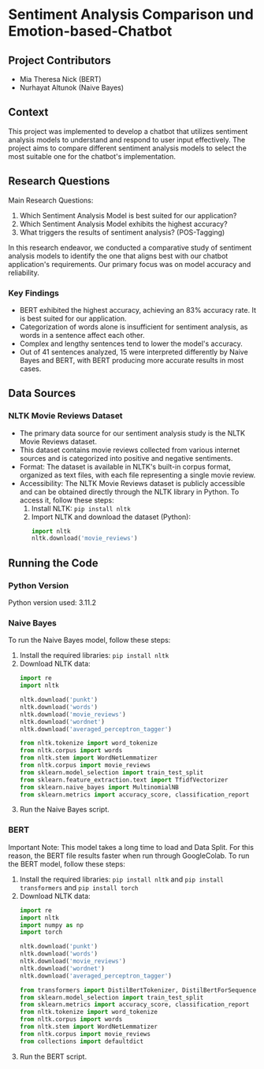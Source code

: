 # Sentiment Analysis Comparison und Emotion-based-Chatbot

## Project Contributors
- Mia Theresa Nick (BERT)
- Nurhayat Altunok (Naive Bayes)

## Context
This project was implemented to develop a chatbot that utilizes sentiment analysis models to understand and respond to user input effectively. The project aims to compare different sentiment analysis models to select the most suitable one for the chatbot's implementation.

## Research Questions
Main Research Questions:
1. Which Sentiment Analysis Model is best suited for our application?
2. Which Sentiment Analysis Model exhibits the highest accuracy?
3. What triggers the results of sentiment analysis? (POS-Tagging)

In this research endeavor, we conducted a comparative study of sentiment analysis models to identify the one that aligns best with our chatbot application's requirements. Our primary focus was on model accuracy and reliability.

### Key Findings
- BERT exhibited the highest accuracy, achieving an 83% accuracy rate. It is best suited for our application.
- Categorization of words alone is insufficient for sentiment analysis, as words in a sentence affect each other.
- Complex and lengthy sentences tend to lower the model's accuracy.
- Out of 41 sentences analyzed, 15 were interpreted differently by Naive Bayes and BERT, with BERT producing more accurate results in most cases.

## Data Sources
### NLTK Movie Reviews Dataset
- The primary data source for our sentiment analysis study is the NLTK Movie Reviews dataset.
- This dataset contains movie reviews collected from various internet sources and is categorized into positive and negative sentiments.
- Format: The dataset is available in NLTK's built-in corpus format, organized as text files, with each file representing a single movie review.
- Accessibility: The NLTK Movie Reviews dataset is publicly accessible and can be obtained directly through the NLTK library in Python. To access it, follow these steps:
  1. Install NLTK: `pip install nltk`
  2. Import NLTK and download the dataset (Python):
     ```python
     import nltk 
     nltk.download('movie_reviews')
     ```

## Running the Code
### Python Version
Python version used: 3.11.2

### Naive Bayes
To run the Naive Bayes model, follow these steps:
1. Install the required libraries: `pip install nltk`
2. Download NLTK data:
   ```python
   import re
   import nltk
   
   nltk.download('punkt')
   nltk.download('words')
   nltk.download('movie_reviews')
   nltk.download('wordnet')
   nltk.download('averaged_perceptron_tagger')

   from nltk.tokenize import word_tokenize
   from nltk.corpus import words
   from nltk.stem import WordNetLemmatizer
   from nltk.corpus import movie_reviews
   from sklearn.model_selection import train_test_split
   from sklearn.feature_extraction.text import TfidfVectorizer
   from sklearn.naive_bayes import MultinomialNB
   from sklearn.metrics import accuracy_score, classification_report

   
4. Run the Naive Bayes script.

### BERT
Important Note: This model takes a long time to load and Data Split. For this reason, the BERT file results faster when run through GoogleColab.
To run the BERT model, follow these steps:
1. Install the required libraries: `pip install nltk` and `pip install transformers` and `pip install torch` 
2. Download NLTK data:
   ```python
   import re
   import nltk
   import numpy as np
   import torch
   
   nltk.download('punkt')
   nltk.download('words')
   nltk.download('movie_reviews')
   nltk.download('wordnet')
   nltk.download('averaged_perceptron_tagger')

   from transformers import DistilBertTokenizer, DistilBertForSequenceClassification
   from sklearn.model_selection import train_test_split
   from sklearn.metrics import accuracy_score, classification_report
   from nltk.tokenize import word_tokenize
   from nltk.corpus import words
   from nltk.stem import WordNetLemmatizer
   from nltk.corpus import movie_reviews
   from collections import defaultdict

3. Run the BERT script.

